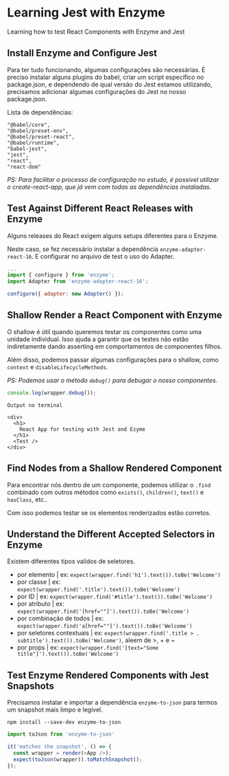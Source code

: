 # Learning Jest with Enzyme
Learning how to test React Components with Enzyme and Jest

## Install Enzyme and Configure Jest

Para ter tudo funcionando, algumas configurações são necessárias. É preciso instalar alguns plugins do babel, criar um script específico no package.json, e dependendo de qual versão do Jest estamos utilizando, precisamos adicionar algumas configurações do Jest no nosso package.json.

Lista de dependências:

    "@babel/core",
    "@babel/preset-env",
    "@babel/preset-react",
    "@babel/runtime",
    "babel-jest",
    "jest",
    "react",
    "react-dom"

_PS: Para facilitar o processo de configuração no estudo, é possível utilizar o create-react-app, que já vem com todas as dependências instaladas._
 
## Test Against Different React Releases with Enzyme

Alguns releases do React exigem alguns setups diferentes para o Enzyme.

Neste caso, se fez necessário instalar a dependência `enzyme-adapter-react-16`. E configurar no arquivo de test o uso do Adapter.

```js
...
import { configure } from 'enzyme';
import Adapter from 'enzyme-adapter-react-16';

configure({ adapter: new Adapter() });
```

## Shallow Render a React Component with Enzyme

O shallow é útil quando queremos testar os componentes como uma unidade individual. Isso ajuda a garantir que os testes não estão indiretamente dando asserting em comportamentos de componentes filhos. 

Além disso, podemos passar algumas configurações para o shallow, como `context` e `disableLifecycleMethods`.

_PS: Podemos usar o método `debug()` para debugar o nosso componentes._

```js
console.log(wrapper.debug());
```

```
Output no terminal

<div>
  <h1>
    React App for testing with Jest and Ezyme
  </h1>
  <Test />
</div>
```

## Find Nodes from a Shallow Rendered Component

Para encontrar nós dentro de um componente, podemos utilizar o `.find` combinado com outros métodos como `exists()`, `children()`, `text()` e `hasClass`, etc..

Com isso podemos testar se os elementos renderizados estão corretos.

## Understand the Different Accepted Selectors in Enzyme

Existem diferentes tipos validos de seletores.

* por elemento | ex: ```expect(wrapper.find('h1').text()).toBe('Welcome')```
* por classe | ex: ```expect(wrapper.find('.title').text()).toBe('Welcome')```
* por ID | ex: ```expect(wrapper.find('#title').text()).toBe('Welcome')```
* por atributo | ex: ```expect(wrapper.find('[href=""]').text()).toBe('Welcome')```
* por combinação de todos | ex: ```expect(wrapper.find('a[href=""]').text()).toBe('Welcome')```
* por seletores contextuais | ex: ```expect(wrapper.find('.title > . subtitle').text()).toBe('Welcome')```, aleem de >, + e ~
* por props | ex: ```expect(wrapper.find('[text="Some title"]').text()).toBe('Welcome')```

## Test Enzyme Rendered Components with Jest Snapshots

Precisamos instalar e importar a dependência `enzyme-to-json` para termos um snapshot mais limpo e legível.

`npm install --save-dev enzyme-to-json`

```js 
import toJson from 'enzyme-to-json'
```

```js
it('matches the snapshot', () => {
  const wrapper = render(<App />);
  expect(toJson(wrapper)).toMatchSnapshot();
});
```